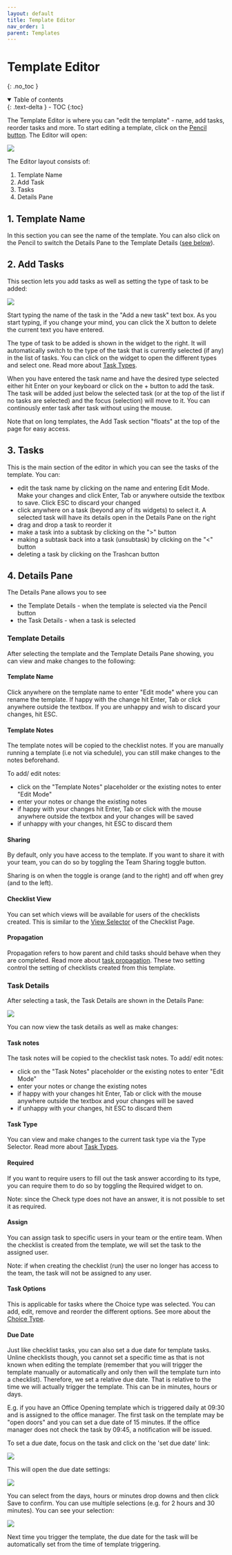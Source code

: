 ```yaml
---
layout: default
title: Template Editor
nav_order: 1
parent: Templates
---
```

# Template Editor
{: .no_toc }

<details open markdown="block">
  <summary>
    Table of contents
  </summary>
  {: .text-delta }
- TOC
{:toc}
</details>

The Template Editor is where you can "edit the template" - name, add tasks, reorder tasks and more. To start editing a template, click on the [Pencil button](/templates/templates/#editing-templates). The Editor will open:

![](/assets/images/templates/templates-editor.png)

The Editor layout consists of:
1. Template Name
2. Add Task
3. Tasks
4. Details Pane

## 1. Template Name
In this section you can see the name of the template. You can also click on the Pencil to switch the Details Pane to the Template Details ([see below](#template-details)).

## 2. Add Tasks
This section lets you add tasks as well as setting the type of task to be added:

![](/assets/images/templates/templates-editor-add-task.png)

Start typing the name of the task in the "Add a new task" text box. As you start typing, if you change your mind, you can click the X button to delete the current text you have entered. 

The type of task to be added is shown in the widget to the right. It will automatically switch to the type of the task that is currently selected (if any) in the list of tasks. You can click on the widget to open the different types and select one. Read more about [Task Types](/checklists/task-types/).

When you have entered the task name and have the desired type selected either hit Enter on your keyboard or click on the + button to add the task. The task will be added just below the selected task (or at the top of the list if no tasks are selected) and the focus (selection) will move to it. You can continously enter task after task without using the mouse.

Note that on long templates, the Add Task section "floats" at the top of the page for easy access. 

## 3. Tasks 
This is the main section of the editor in which you can see the tasks of the template. You can:
* edit the task name by clicking on the name and entering Edit Mode. Make your changes and click Enter, Tab or anywhere outside the textbox to save. Click ESC to discard your changed
* click anywhere on a task (beyond any of its widgets) to select it. A selected task will have its details open in the Details Pane on the right
* drag and drop a task to reorder it
* make a task into a subtask by clicking on the ">" button 
* making a subtask back into a task (unsubtask) by clicking on the "<" button
* deleting a task by clicking on the Trashcan button

## 4. Details Pane
The Details Pane allows you to see 
* the Template Details - when the template is selected via the Pencil button
* the Task Details - when a task is selected

### Template Details
After selecting the template and the Template Details Pane showing, you can view and make changes to the following:

#### Template Name
Click anywhere on the template name to enter "Edit mode" where you can rename the template. If happy with the change hit Enter, Tab or click anywhere outside the textbox. If you are unhappy and wish to discard your changes, hit ESC.

#### Template Notes
The template notes will be copied to the checklist notes. If you are manually running a template (i.e not via schedule), you can still make changes to the notes beforehand.

To add/ edit notes:
* click on the "Template Notes" placeholder or the existing notes to enter "Edit Mode"
* enter your notes or change the existing notes
* if happy with your changes hit Enter, Tab or click with the mouse anywhere outside the textbox and your changes will be saved
* if unhappy with your changes, hit ESC to discard them

#### Sharing
By default, only you have access to the template. If you want to share it with your team, you can do so by toggling the Team Sharing toggle button.

Sharing is on when the toggle is orange (and to the right) and off when grey (and to the left).

#### Checklist View
You can set which views will be available for users of the checklists created. This is similar to the [View Selector](/checklists/checklists/#checklist-view-selector) of the Checklist Page.

#### Propagation
Propagation refers to how parent and child tasks should behave when they are completed. Read more about [task propagation](/checklists/form-view/#propagation). These two setting control the setting of checklists created from this template.

### Task Details
After selecting a task, the Task Details are shown in the Details Pane:

![](/assets/images/templates/templates-editor-task-details.png)

You can now view the task details as well as make changes:

#### Task notes
The task notes will be copied to the checklist task notes. To add/ edit notes: 
* click on the "Task Notes" placeholder or the existing notes to enter "Edit Mode"
* enter your notes or change the existing notes
* if happy with your changes hit Enter, Tab or click with the mouse anywhere outside the textbox and your changes will be saved
* if unhappy with your changes, hit ESC to discard them

#### Task Type
You can view and make changes to the current task type via the Type Selector. Read more about [Task Types](/checklists/task-types/).

#### Required
If you want to require users to fill out the task answer according to its type, you can require them to do so by toggling the Required widget to on.

Note: since the Check type does not have an answer, it is not possible to set it as required.

#### Assign
You can assign task to specific users in your team or the entire team. When the checklist is created from the template, we will set the task to the assigned user.

Note: if when creating the checklist (run) the user no longer has access to the team, the task will not be assigned to any user.

#### Task Options
This is applicable for tasks where the Choice type was selected. You can add, edit, remove and reorder the different options. See more about the [Choice Type](/checklists/task-types/#choice).

#### Due Date
Just like checklist tasks, you can also set a due date for template tasks. Unline checklists though, you cannot set a specific time as that is not known when editing the template (remember that you will trigger the template manually or automatically and only then will the template turn into a checklist). Therefore, we set a relative due date. That is relative to the time we will actually trigger the template. This can be in minutes, hours or days.

E.g. if you have an Office Opening template which is triggered daily at 09:30 and is assigned to the office manager. The first task on the template may be "open doors" and you can set a due date of 15 minutes. If the office manager does not check the task by 09:45, a notification will be issued.

To set a due date, focus on the task and click on the 'set due date' link:

![](/assets/images/templates/templates-task-due-date.png)

This will open the due date settings:

![](/assets/images/templates/templates-task-due-date-edit.png)

You can select from the days, hours or minutes drop downs and then click Save to confirm. You can use multiple selections (e.g. for 2 hours and 30 minutes). You can see your selection:

![](/assets/images/templates/templates-task-due-date-saved.png)

Next time you trigger the template, the due date for the task will be automatically set from the time of template triggering.